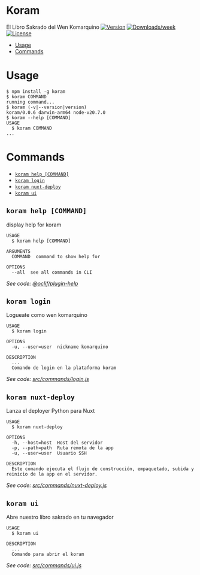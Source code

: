 Koram
=====

El Libro Sakrado del Wen Komarquino
[![Version](https://img.shields.io/npm/v/koram.svg)](https://npmjs.org/package/koram)
[![Downloads/week](https://img.shields.io/npm/dw/koram.svg)](https://npmjs.org/package/koram)
[![License](https://img.shields.io/npm/l/koram.svg)](https://github.com/OTROS/koram/blob/master/package.json)

<!-- toc -->
* [Usage](#usage)
* [Commands](#commands)
<!-- tocstop -->
# Usage
<!-- usage -->
```sh-session
$ npm install -g koram
$ koram COMMAND
running command...
$ koram (-v|--version|version)
koram/0.0.6 darwin-arm64 node-v20.7.0
$ koram --help [COMMAND]
USAGE
  $ koram COMMAND
...
```
<!-- usagestop -->
# Commands
<!-- commands -->
* [`koram help [COMMAND]`](#koram-help-command)
* [`koram login`](#koram-login)
* [`koram nuxt-deploy`](#koram-nuxt-deploy)
* [`koram ui`](#koram-ui)

## `koram help [COMMAND]`

display help for koram

```
USAGE
  $ koram help [COMMAND]

ARGUMENTS
  COMMAND  command to show help for

OPTIONS
  --all  see all commands in CLI
```

_See code: [@oclif/plugin-help](https://github.com/oclif/plugin-help/blob/v3.2.0/src/commands/help.ts)_

## `koram login`

Logueate como wen komarquino

```
USAGE
  $ koram login

OPTIONS
  -u, --user=user  nickname komarquino

DESCRIPTION
  ...
  Comando de login en la plataforma koram
```

_See code: [src/commands/login.js](https://gitlab.com/komarca-kodebase/koram-cli/blob/v0.0.6/src/commands/login.js)_

## `koram nuxt-deploy`

Lanza el deployer Python para Nuxt

```
USAGE
  $ koram nuxt-deploy

OPTIONS
  -h, --host=host  Host del servidor
  -p, --path=path  Ruta remota de la app
  -u, --user=user  Usuario SSH

DESCRIPTION
  Este comando ejecuta el flujo de construcción, empaquetado, subida y reinicio de la app en el servidor.
```

_See code: [src/commands/nuxt-deploy.js](https://gitlab.com/komarca-kodebase/koram-cli/blob/v0.0.6/src/commands/nuxt-deploy.js)_

## `koram ui`

Abre nuestro libro sakrado en tu navegador

```
USAGE
  $ koram ui

DESCRIPTION
  ...
  Comando para abrir el koram
```

_See code: [src/commands/ui.js](https://gitlab.com/komarca-kodebase/koram-cli/blob/v0.0.6/src/commands/ui.js)_
<!-- commandsstop -->
